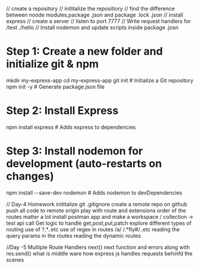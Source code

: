 // create a repository
// inititalize the repositiory
// find the difference between noode modules,package .json and package .lock .json 
// install express
// create a server
// listen to port 7777
// Write request handlers for /test ./hello
// Install nodemon and update scripts inside package .josn 


# Step 1: Create a new folder and initialize git & npm
mkdir my-express-app
cd my-express-app
git init                          # Initialize a Git repository
npm init -y                       # Generate package.json file

# Step 2: Install Express
npm install express               # Adds express to dependencies

# Step 3: Install nodemon for development (auto-restarts on changes)
npm install --save-dev nodemon   # Adds nodemon to devDependencies




// Day-4 Homework
inititalize git
.gitignore
create a remote repo on github
push all code to remote origin 
play with route and extensions 
order of the routes matter a lot
install postman app and make a workspace / collection ->   test api call
Get logic to handle get,post,put,patch
explore different types of routing use of ?,*..etc
use of regex in routes /a/   /.*fly#/..etc
reading the query params in the routes
reading the dynamic routes 




//Day -5
Multiple Route Handlers
next()
next function and errors along with res.send()
what is middle ware 
how express js handles requests behinfd the scenes 


